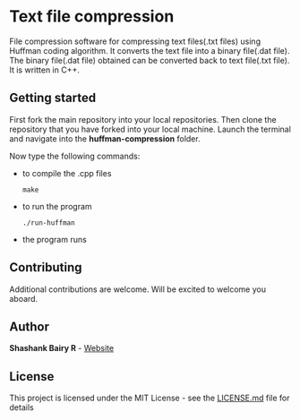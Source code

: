 # Text file compression

File compression software for compressing text files(.txt files) using Huffman coding algorithm. It converts the text file into a binary file(.dat file). The binary file(.dat file) obtained can be converted back to text file(.txt file).
It is written in C++.

## Getting started

First fork the main repository into your local repositories. Then clone the repository that you have forked into your local machine.
Launch the terminal and navigate into the **huffman-compression** folder.

Now type the following commands:
- to compile the .cpp files

    ```shell
    make
    ```

- to run the program

    ```shell
    ./run-huffman
    ```

- the program runs

## Contributing

Additional contributions are welcome. Will be excited to welcome you aboard.

## Author

**Shashank Bairy R** - [Website](https://ba1ry.github.io/shashankbairy/)

## License

This project is licensed under the MIT License - see the [LICENSE.md](LICENSE.md) file for details
